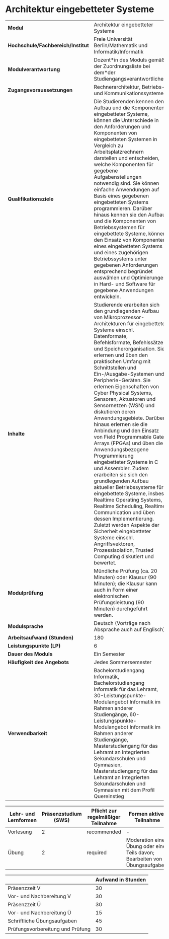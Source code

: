# Architektur eingebetteter Systeme
|                                    |   |
|------------------------------------|---|
|**Modul**                           | Architektur eingebetteter Systeme |
|**Hochschule/Fachbereich/Institut** | Freie Universität Berlin/Mathematik und Informatik/Informatik |
|**Modulverantwortung**              | Dozent\*in des Moduls gemäß der Zuordnungsliste bei dem\*der Studiengangsverantwortlichen |
|**Zugangsvoraussetzungen**          | Rechnerarchitektur, Betriebs- und Kommunikationssysteme |
|**Qualifikationsziele**             | Die Studierenden kennen den Aufbau und die Komponenten eingebetteter Systeme, können die Unterschiede in den Anforderungen und Komponenten von eingebetteten Systemen in Vergleich zu Arbeitsplatzrechnern darstellen und entscheiden, welche Komponenten für gegebene Aufgabenstellungen notwendig sind. Sie können einfache Anwendungen auf Basis eines gegebenen eingebetteten Systems programmieren. Darüber hinaus kennen sie den Aufbau und die Komponenten von Betriebssystemen für eingebettete Systeme, können den Einsatz von Komponenten eines eingebetteten Systems und eines zugehörigen Betriebssystems unter gegebenen Anforderungen entsprechend begründet auswählen und Optimierungen in Hard- und Software für gegebene Anwendungen entwickeln. |
|**Inhalte**                         | Studierende erarbeiten sich den grundlegenden Aufbau von Mikroprozessor-Architekturen für eingebettete Systeme einschl. Datenformate, Befehlsformate, Befehlssätze und Speicherorganisation. Sie erlernen und üben den praktischen Umfang mit Schnittstellen und Ein-/Ausgabe-Systemen und Peripherie-Geräten. Sie erlernen Eigenschaften von Cyber Physical Systems, Sensoren, Aktuatoren und Sensornetzen (WSN) und diskutieren deren Anwendungsgebiete. Darüber hinaus erlernen sie die Anbindung und den Einsatz von Field Programmable Gate Arrays (FPGAs) und üben die Anwendungsbezogene Programmierung eingebetteter Systeme in C und Assembler. Zudem erarbeiten sie sich den grundlegenden Aufbau aktueller Betriebssysteme für eingebettete Systeme, insbes. Realtime Operating Systems, Realtime Scheduling, Realtime Communication und üben dessen Implementierung. Zuletzt werden Aspekte der Sicherheit eingebetteter Systeme einschl. Angriffsvektoren, Prozessisolation, Trusted Computing diskutiert und bewertet. |
|**Modulprüfung**                    | Mündliche Prüfung (ca. 20 Minuten) oder Klausur (90 Minuten); die Klausur kann auch in Form einer elektronischen Prüfungsleistung (90 Minuten) durchgeführt werden. |
|**Modulsprache**                    | Deutsch (Vorträge nach Absprache auch auf Englisch) |
|**Arbeitsaufwand (Stunden)**        | 180 |
|**Leistungspunkte (LP)**            | 6 |
|**Dauer des Moduls**                | Ein Semester |
|**Häufigkeit des Angebots**         | Jedes Sommersemester |
|**Verwendbarkeit**                  | Bachelorstudiengang Informatik, Bachelorstudiengang Informatik für das Lehramt, 30-Leistungspunkte-Modulangebot Informatik im Rahmen anderer Studiengänge, 60-Leistungspunkte-Modulangebot Informatik im Rahmen anderer Studiengänge, Masterstudiengang für das Lehramt an Integrierten Sekundarschulen und Gymnasien, Masterstudiengang für das Lehramt an Integrierten Sekundarschulen und Gymnasien mit dem Profil Quereinstieg |

| Lehr- und Lernformen | Präsenzstudium <br> (SWS) | Pflicht zur regelmäßiger Teilnahme | Formen aktiver Teilnahme |
| ---------------------|---------------------------|------------------------------------|------------------------- |
| Vorlesung            | 2                         | recommended                        | -                        |
| Übung                | 2                         | required                           | Moderation einer Übung oder eines Teils davon; Bearbeiten von Übungsaufgaben. |

|   | Aufwand in Stunden |
| - |--------------------|
| Präsenzzeit V                            | 30    |
| Vor- und Nachbereitung V                 | 30    |
| Präsenzzeit Ü                            | 30    |
| Vor- und Nachbereitung Ü                 | 15    |
| Schriftliche Übungsaufgaben              | 45    |
| Prüfungsvorbereitung und Prüfung         | 30    |
